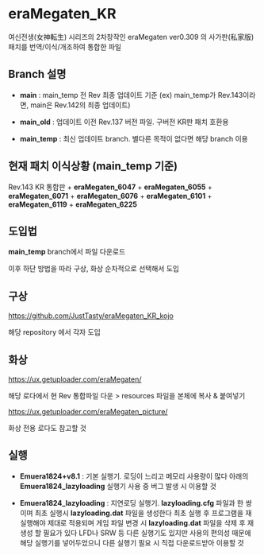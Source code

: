 # eraMegaten_KR

여신전생(女神転生) 시리즈의 2차창작인 eraMegaten ver0.309 의 사가판(私家版) 패치를 번역/이식/개조하여 통합한 파일

## Branch 설명

* __main__ : main_temp 전 Rev 최종 업데이트 기준 (ex) main_temp가 Rev.143이라면, main은 Rev.142의 최종 업데이트)

* __main_old__ : 업데이트 이전 Rev.137 버전 파일. 구버전 KR판 패치 호환용

* __main_temp__ : 최신 업데이트 branch. 별다른 목적이 없다면 해당 branch 이용

## 현재 패치 이식상황 (main_temp 기준)

Rev.143 KR 통합판 + __eraMegaten_6047__ + __eraMegaten_6055__ + __eraMegaten_6071__ + __eraMegaten_6076__ + __eraMegaten_6101__ + __eraMegaten_6119__ + __eraMegaten_6225__


## 도입법

__main_temp__ branch에서 파일 다운로드

이후 하단 방법을 따라 구상, 화상 순차적으로 선택해서 도입

## 구상

https://github.com/JustTasty/eraMegaten_KR_kojo

해당 repository 에서 각자 도입

## 화상

https://ux.getuploader.com/eraMegaten/

해당 로다에서 현 Rev 통합파일 다운 > resources 파일을 본체에 복사 & 붙여넣기

https://ux.getuploader.com/eraMegaten_picture/

화상 전용 로다도 참고할 것

## 실행

* __Emuera1824+v8.1__
 : 기본 실행기. 로딩이 느리고 메모리 사용량이 많다
 아래의 __Emuera1824_lazyloading__ 실행기 사용 중 버그 발생 시 이용할 것

* __Emuera1824_lazyloading__ 
 : 지연로딩 실행기. __lazyloading.cfg__ 파일과 한 쌍이며 최초 실행시 __lazyloading.dat__ 파일을 생성한다
 최초 실행 후 프로그램을 재실행해야 제대로 적용되며 게임 파일 변경 시 __lazyloading.dat__ 파일을 삭제 후 재생성 할 필요가 있다
 LFD나 SRW 등 다른 실행기도 있지만 사용의 편의성 때문에 해당 실행기를 넣어두었으니 다른 실행기 필요 시 직접 다운로드받아 이용할 것